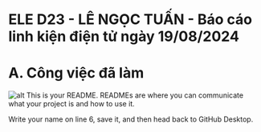 # ELE D23 - LÊ NGỌC TUẤN - Báo cáo linh kiện điện tử ngày 19/08/2024

# A. Công việc đã làm

![alt](nem.png)
This is your README. READMEs are where you can communicate what your project is and how to use it.

Write your name on line 6, save it, and then head back to GitHub Desktop.
